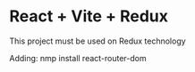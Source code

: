 # React + Vite + Redux

This project must be used on Redux technology

Adding: nmp install react-router-dom
